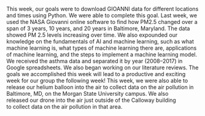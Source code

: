 This week, our goals were to download GIOANNI data for different locations and times using Python. We were able to complete this goal. Last week, we used the NASA Giovanni online software to find how PM2.5 changed over a span of 3 years, 10 years, and 20 years in Baltimore, Maryland. The data showed PM 2.5 levels increasing over time. We also expounded our knowledge on the fundamentals of AI and machine learning, such as what machine learning is, what types of machine learning there are, applications of machine learning, and the steps to implement a machine learning model. We received the asthma data and separated it by year (2008–2017) in Google spreadsheets. We also began working on our literature reviews. The goals we accomplished this week will lead to a productive and exciting week for our group the following week! This week, we were also able to release our helium balloon into the air to collect data on the air pollution in Baltimore, MD, on the Morgan State University campus. We also released our drone into the air just outside of the Calloway building to collect data on the air pollution in that area.
